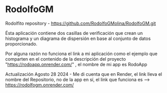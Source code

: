 # RodolfoGM
Rodolfito repository  -  https://github.com/RodolfoGMolina/RodolfoGM.git

Ésta aplicación contiene dos casillas de verificación que crean un histograma y un diagrama de dispersión en base al conjunto de datos proporcionado. 

Por alguna razón no funciona el link a mi aplicación como el ejemplo que comparten en el contenido de la descripción del proyecto "https://rodoapp.onrender.com/" , el nombre de mi app es RodoApp

Actualización Agosto 28 2024 - Me di cuenta que en Render, el link lleva el nombre del Repositorio, no de la app en sí, el link que funciona es --> https://rodolfogm.onrender.com/